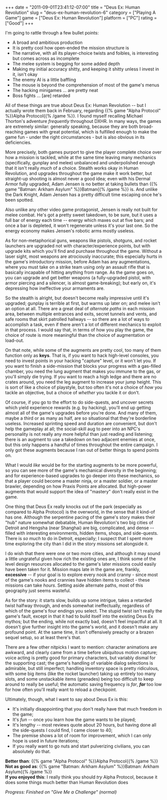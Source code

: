 +++
date = "2011-09-01T23:41:12-07:00"
title = "Deus Ex: Human Revolution"
slug = "deus-ex-human-revolution-6"
category = ["Playing A Game"]
game = ["Deus Ex: Human Revolution"]
platform = ["PC"]
rating = ["Good"]
+++

I'm going to rattle through a few bullet points:

<ul>
<li>A broad and ambitious production</li>
<li>It is pretty cool how open-ended the mission structure is</li>
<li>The narrative, with all its player-choice twists and foibles, is interesting but comes across as incomplete</li>
<li>The melee system is begging for some added depth</li>
<li>Making my initial accuracy shitty, and keeping it shitty unless I invest in it, isn't okay</li>
<li>The enemy AI is a little baffling</li>
<li>The mouse is beyond the comprehension of most of the game's menus</li>
<li>The hacking minigames ... are pretty neat</li>
<li>Boss fights ... [are] retarded</li>
</ul>

All of these things are true about Deus Ex: Human Revolution -- but I actually wrote them back in February, regarding {{% game "Alpha Protocol" %}}Alpha Protocol{{% /game %}}.  I found myself recalling Michael Thorton's adventure <i>frequently</i> throughout DXHR.  In many ways, the games are extremely similar: generally speaking, because they are both broad-reaching games with great potential, which is fulfilled enough to make the game fun - under the right circumstances - but is also obvious in its deficiencies.

More precisely, both games purport to give the player complete choice over how a mission is tackled, while at the same time leaving many mechanics (specifically, gunplay and melee) unbalanced and underpolished enough that it isn't really <i>much</i> of a choice.  Stealth works okay in Human Revolution, and upgrades throughout the game make it work better, but straight-up shooting is almost never a good idea; even with his Dermal Armor fully upgraded, Adam Jensen is no better at taking bullets than {{% game "Batman: Arkham Asylum" %}}Batman{{% /game %}} is.  And unlike the Dark Knight, Adam Jensen has a pretty difficult time escaping once he's been spotted.

Also unlike any other video game protagonist, Jensen is really not built for melee combat.  He's got a pretty sweet takedown, to be sure, but it uses a full bar of energy each time -- energy which maxes out at five bars; and once a bar is depleted, it won't regenerate unless it's your last one.  So the energy economy makes Jensen's robotic arms mostly useless.

As for non-metaphorical guns, weapons like pistols, shotguns, and rocket launchers are upgraded not with character/experience points, but with upgrade kits which you'll find and purchase throughout the game.  Without a laser sight, most weapons are atrociously inaccurate; this especially hurts in the game's introductory mission, before Adam has any augmentations, where you must take on a strike team using only an assault rifle that is basically incapable of hitting anything from range.  As the game goes on, you can upgrade and get better weapons (a fully-upgraded pistol, with armor piercing and a silencer, is almost game-breaking); but early on, it's depressing how ineffective your armaments are.

So the stealth is alright, but doesn't become really impressive until it's upgraded; gunplay is terrible at first, but warms up later on; and melee isn't an option at all.  There are a great deal of <i>alternate paths</i> in each mission area, between multiple entrances and exits, secret tunnels and vents, and safe rooms that skirt patrolled hallways -- so there are a lot of ways to accomplish a task, even if there aren't a lot of different mechanics to exploit in that process.  I would say that, in terms of how you play the game, the choice of route is more meaningful than the choice of augmentation or load-out.

On that note, while some of the augments are pretty cool, too many of them function only as <b>keys</b>.  That is, if you want to hack high-level consoles, you need to invest points in your hacking "capture" level, or it won't let you.  If you want to finish a side-mission that blocks your progress with a gas-filled chamber, you need the lung augment that makes you immune to the gas, or you'll simply die trying.  If you want to reach a high ledge and there are no crates around, you need the leg augment to increase your jump height.  This is sort of like a choice of playstyle, but too often it's not a choice of <i>how</i> you tackle an objective, but a choice of <i>whether</i> you tackle it or don't.

Of course, if you go to the effort to do side-quests, and uncover secrets which yield experience rewards (e.g. by hacking), you'll end up getting almost all of the game's upgrades before you're done.  And many of them, maybe a third or as many as half, are so situational that they're borderline useless.  Increased sprinting speed and duration are convenient, but don't help the gameplay at all; the social-skill aug to peer into an NPC's personality is not really any more helpful than just reading and listening; there is an augment to use a takedown on two adjacent enemies at once, but this only happens a handful of times throughout the entire campaign.  I only got these augments because I ran out of better things to spend points on.

What I would <i>like</i> would be for the starting augments to be more powerful, so you can see more of the game's mechanical diversity in the beginning; and for experience-based upgrades to go deeper into these mechanics, so that a player could become a master ninja, or a master soldier, or a master brawler, depending on how Praxis Points are allocated.  But high-power augments that would support the idea of "mastery" don't really exist in the game.

One thing that Deus Ex really knocks out of the park (especially as compared to Alpha Protocol) is the overworld, in the sense that it kind-of has one.  Although the serpentine pacing of the game's story makes their "hub" nature somewhat debatable, Human Revolution's two big cities of Detroit and Hengsha (near Shanghai) are big, complicated, and dense -- filled with interesting environments, hidden items, shops, and side-quests.  There is <i>so much</i> to do in Detroit, especially; I suspect that I spent more time exploring the city than I did in the story missions set alongside it.

I do wish that there were one or two more cities, and although it may sound a little ungrateful given how rich the existing ones are, I think some of the level design resources allocated to the game's later missions could easily have been taken for it.  Mission maps late in the game are, frankly, <b>excessive</b> -- if your goal is to explore every nook and cranny - since most of the game's nooks and crannies have hidden items to collect - these missions can take <i>hours</i>.  Setting aside alternate paths, most of this geography just seems wasteful.

As for the story: it starts slow, builds up some intrigue, takes a retarded twist halfway through, and ends somewhat ineffectually, regardless of which of the game's four endings you select.  The stupid twist isn't really the game's fault, except in that it had to build itself into the existing Deus Ex mythos; but the ending, while not exactly bad, doesn't feel impactful at all.  It doesn't give further insight into the game's world, and it doesn't make any profound point.  At the same time, it isn't offensively preachy or a brazen sequel setup, so at least there's that.

There are a few other nitpicks I want to mention: character animations are awkward, and clearly came from a time before ubiquitous motion capture; voice acting is pretty good for primary characters, but variably dismal for the supporting cast; the game's handling of variable dialog selections is admirable, but still imperfect; handling inventory space is pretty ridiculous, with some big items (like the rocket launcher) taking up entirely too many slots, and some unstackable items (grenades) being too difficult to keep around to really be useful; the automatic saving frequency is <i>far</i>, <i><b>far</b></i> too low for how often you'll really want to reload a checkpoint.

Ultimately, though, what I want to say about Deus Ex is this:

<ul>
<li>It's initially disappointing that you don't really have that much freedom in the game;</li>
<li>It's <i>fun</i> -- once you learn how the game wants to be played;</li>
<li>It's lengthy -- most reviews quote about 20 hours, but having done all the side-quests I could find, I came closer to 40;</li>
<li>The premise shows a lot of room for improvement, which I can only hope is used in future iterations;</li>
<li>If you really want to go nuts and start pulverizing civilians, you can absolutely do that.</li>
</ul>

<b>Better than</b>: {{% game "Alpha Protocol" %}}Alpha Protocol{{% /game %}}  
<b>Not as good as</b>: {{% game "Batman: Arkham Asylum" %}}Batman: Arkham Asylum{{% /game %}}  
<b>If you enjoyed this</b>: I really think you should <i>try</i> Alpha Protocol, because it does some things much better than Human Revolution does

<i>Progress: Finished on "Give Me a Challenge" (normal)</i>